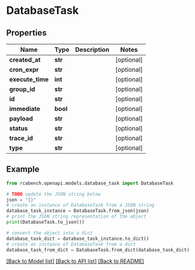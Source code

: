 # DatabaseTask


## Properties

Name | Type | Description | Notes
------------ | ------------- | ------------- | -------------
**created_at** | **str** |  | [optional] 
**cron_expr** | **str** |  | [optional] 
**execute_time** | **int** |  | [optional] 
**group_id** | **str** |  | [optional] 
**id** | **str** |  | [optional] 
**immediate** | **bool** |  | [optional] 
**payload** | **str** |  | [optional] 
**status** | **str** |  | [optional] 
**trace_id** | **str** |  | [optional] 
**type** | **str** |  | [optional] 

## Example

```python
from rcabench.openapi.models.database_task import DatabaseTask

# TODO update the JSON string below
json = "{}"
# create an instance of DatabaseTask from a JSON string
database_task_instance = DatabaseTask.from_json(json)
# print the JSON string representation of the object
print(DatabaseTask.to_json())

# convert the object into a dict
database_task_dict = database_task_instance.to_dict()
# create an instance of DatabaseTask from a dict
database_task_from_dict = DatabaseTask.from_dict(database_task_dict)
```
[[Back to Model list]](../README.md#documentation-for-models) [[Back to API list]](../README.md#documentation-for-api-endpoints) [[Back to README]](../README.md)


